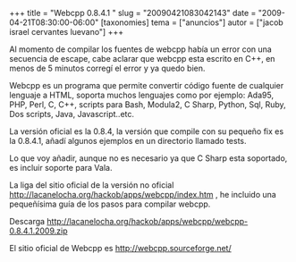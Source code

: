 +++
title = "Webcpp 0.8.4.1 "
slug = "20090421083042143"
date = "2009-04-21T08:30:00-06:00"
[taxonomies]
tema = ["anuncios"]
autor = ["jacob israel cervantes luevano"]
+++

Al momento de compilar los fuentes de webcpp había un error con una
secuencia de escape, cabe aclarar que webcpp esta escrito en C++, en
menos de 5 minutos corregí el error y ya quedo bien.

Webcpp es un programa que permite convertir código fuente de cualquier
lenguaje a HTML, soporta muchos lenguajes como por ejemplo: Ada95, PHP,
Perl, C, C++, scripts para Bash, Modula2, C Sharp, Python, Sql, Ruby,
Dos scripts, Java, Javascript..etc.

La versión oficial es la 0.8.4, la versión que compile con su pequeño
fix es la 0.8.4.1, añadí algunos ejemplos en un directorio llamado
tests.

Lo que voy añadir, aunque no es necesario ya que C Sharp esta soportado,
es incluir soporte para Vala.

La liga del sitio oficial de la versión no oficial
<a href="http://lacanelocha.org/hackob/apps/webcpp/index.htm">http://lacanelocha.org/hackob/apps/webcpp/index.htm</a>
, he incluido una pequeñísima guía de los pasos para compilar webcpp.

Descarga
<a href="http://lacanelocha.org/hackob/apps/webcpp/webcpp-0.8.4.1.2009.zip">http://lacanelocha.org/hackob/apps/webcpp/webcpp-0.8.4.1.2009.zip</a>

El sitio oficial de Webcpp es
<a href="http://webcpp.sourceforge.net/">http://webcpp.sourceforge.net/</a>
